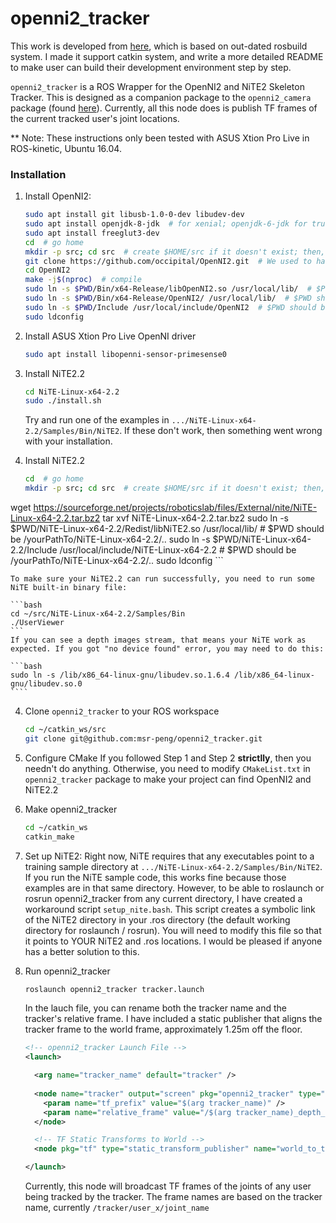 openni2_tracker
===============

This work is developed from [here](https://github.com/futureneer/openni2-tracker), which is based on out-dated rosbuild system. I made it support catkin system, and write a more detailed README to make user can build their development environment step by step.

`openni2_tracker` is a ROS Wrapper for the OpenNI2 and NiTE2 Skeleton Tracker. This is designed as a companion package to the `openni2_camera` package (found [here](https://github.com/ros-drivers/openni2_camera)).  Currently, all this node does is publish TF frames of the current tracked user's joint locations.

** Note:  These instructions only been tested with ASUS Xtion Pro Live in ROS-kinetic, Ubuntu 16.04.

### Installation
1. Install OpenNI2:
    
    ```bash
    sudo apt install git libusb-1.0-0-dev libudev-dev
    sudo apt install openjdk-8-jdk  # for xenial; openjdk-6-jdk for trusty; if not using other java version.
    sudo apt install freeglut3-dev
    cd  # go home
    mkdir -p src; cd src  # create $HOME/src if it doesn't exist; then, enter it
    git clone https://github.com/occipital/OpenNI2.git  # We used to have a fork off 6857677beee08e264fc5aeecb1adf647a7d616ab with working copy of Xtion Pro Live OpenNI2 driver.
    cd OpenNI2
    make -j$(nproc)  # compile
    sudo ln -s $PWD/Bin/x64-Release/libOpenNI2.so /usr/local/lib/  # $PWD should be /yourPathTo/OpenNI2
    sudo ln -s $PWD/Bin/x64-Release/OpenNI2/ /usr/local/lib/  # $PWD should be /yourPathTo/OpenNI2
    sudo ln -s $PWD/Include /usr/local/include/OpenNI2  # $PWD should be /yourPathTo/OpenNI2
    sudo ldconfig
    ```
    
2. Install ASUS Xtion Pro Live OpenNI driver
    
    ```bash
    sudo apt install libopenni-sensor-primesense0
    ```
    
3. Install NiTE2.2
    
    ```bash
    cd NiTE-Linux-x64-2.2
    sudo ./install.sh
    ```
    Try and run one of the examples in `.../NiTE-Linux-x64-2.2/Samples/Bin/NiTE2`.  If these don't work, then something went wrong with your installation.
    
3. Install NiTE2.2
    
    ```bash
    cd  # go home
    mkdir -p src; cd src  # create $HOME/src if it doesn't exist; then, enter it
wget https://sourceforge.net/projects/roboticslab/files/External/nite/NiTE-Linux-x64-2.2.tar.bz2
    tar xvf NiTE-Linux-x64-2.2.tar.bz2
    sudo ln -s $PWD/NiTE-Linux-x64-2.2/Redist/libNiTE2.so /usr/local/lib/  # $PWD should be /yourPathTo/NiTE-Linux-x64-2.2/..
    sudo ln -s $PWD/NiTE-Linux-x64-2.2/Include /usr/local/include/NiTE-Linux-x64-2.2  # $PWD should be /yourPathTo/NiTE-Linux-x64-2.2/..
    sudo ldconfig
    ```
    
    To make sure your NiTE2.2 can run successfully, you need to run some NiTE built-in binary file:
    
    ```bash
    cd ~/src/NiTE-Linux-x64-2.2/Samples/Bin
    ./UserViewer
    ```
    If you can see a depth images stream, that means your NiTE work as expected. If you got "no device found" error, you may need to do this:
    
    ```bash
    sudo ln -s /lib/x86_64-linux-gnu/libudev.so.1.6.4 /lib/x86_64-linux-gnu/libudev.so.0
    ````
    
4. Clone `openni2_tracker` to your ROS workspace
    ```bash
    cd ~/catkin_ws/src
    git clone git@github.com:msr-peng/openni2_tracker.git
    ```
    
5. Configure CMake
    If you followed Step 1 and Step 2 **strictlly**, then you needn't do anything. Otherwise, you need to modify `CMakeList.txt` in `openni2_tracker` package to make your project can find OpenNI2 and NiTE2.2
    
6. Make openni2_tracker

    ```bash
    cd ~/catkin_ws
    catkin_make
    ```
    
6. Set up NiTE2: Right now, NiTE requires that any executables point to a training sample directory at `.../NiTE-Linux-x64-2.2/Samples/Bin/NiTE2`.  If you run the NiTE sample code, this works fine because those examples are in that same directory.  However, to be able to roslaunch or rosrun openni2_tracker from any current directory, I have created a workaround script `setup_nite.bash`.  This script creates a symbolic link of the NiTE2 directory in your .ros directory (the default working directory for roslaunch / rosrun).  You will need to modify this file so that it points to YOUR NiTE2 and .ros locations.  I would be pleased if anyone has a better solution to this.
    
7. Run openni2_tracker
    
    ```bash
    roslaunch openni2_tracker tracker.launch
    ```

    In the lauch file, you can rename both the tracker name and the tracker's relative frame.  I have included a static publisher that aligns the tracker frame to the world frame, approximately 1.25m off the floor.
    
    ```xml
    <!-- openni2_tracker Launch File -->
    <launch>
    
      <arg name="tracker_name" default="tracker" />
      
      <node name="tracker" output="screen" pkg="openni2_tracker" type="tracker" >
        <param name="tf_prefix" value="$(arg tracker_name)" />
        <param name="relative_frame" value="/$(arg tracker_name)_depth_frame" />
      </node>
    
      <!-- TF Static Transforms to World -->
      <node pkg="tf" type="static_transform_publisher" name="world_to_tracker" args=" 0 0 1.25 1.5707 0 1.7707  /world /$(arg tracker_name)_depth_frame 100"/> 
    
    </launch>
    ```
    
    Currently, this node will broadcast TF frames of the joints of any user being tracked by the tracker.  The frame names are based on the tracker name, currently `/tracker/user_x/joint_name`
